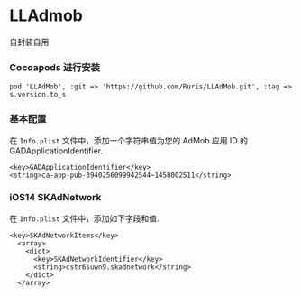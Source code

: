 # LLAdmob
自封装自用

### Cocoapods 进行安装
```
pod 'LLAdMob', :git => 'https://github.com/Ruris/LLAdMob.git', :tag => s.version.to_s
```

### 基本配置

在 `Info.plist` 文件中，添加一个字符串值为您的 AdMob 应用 ID 的 GADApplicationIdentifier.
```
<key>GADApplicationIdentifier</key>
<string>ca-app-pub-3940256099942544~1458002511</string>
```

### iOS14 SKAdNetwork

在 `Info.plist` 文件中，添加如下字段和值.
```
<key>SKAdNetworkItems</key>
  <array>
    <dict>
      <key>SKAdNetworkIdentifier</key>
      <string>cstr6suwn9.skadnetwork</string>
    </dict>
  </array>
```
